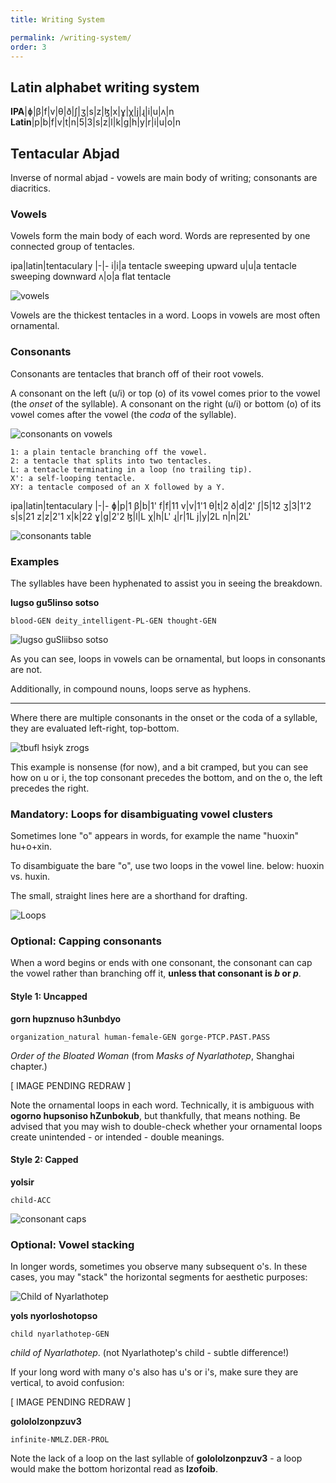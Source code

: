 ```yaml
---
title: Writing System

permalink: /writing-system/
order: 3
---
```

## Latin alphabet writing system

**IPA**|ɸ|β|f|v|θ|ð|ʃ|ʒ|s|z|ɮ|x|ɣ|χ|j|ɻ|i|u|ʌ|n
**Latin**|p|b|f|v|t|n|5|3|s|z|l|k|g|h|y|r|i|u|o|n

## Tentacular Abjad

Inverse of normal abjad - vowels are main body of writing; consonants are diacritics.

### Vowels

Vowels form the main body of each word. Words are represented by one connected group of tentacles.

ipa|latin|tentaculary
|-|-
i|i|a tentacle sweeping upward
u|u|a tentacle sweeping downward
ʌ|o|a flat tentacle

![vowels](/assets/uio.png)

Vowels are the thickest tentacles in a word. Loops in vowels are most often ornamental.

### Consonants

Consonants are tentacles that branch off of their root vowels.

A consonant on the left (u/i) or top (o) of its vowel comes prior to the vowel (the _onset_ of the syllable). A consonant on the right (u/i) or bottom (o) of its vowel comes after the vowel (the _coda_ of the syllable).

![consonants on vowels](/assets/buf%20siy%20rog.png)

    1: a plain tentacle branching off the vowel.
    2: a tentacle that splits into two tentacles.
    L: a tentacle terminating in a loop (no trailing tip).
    X': a self-looping tentacle.
    XY: a tentacle composed of an X followed by a Y.

ipa|latin|tentaculary
|-|-
ɸ|p|1
β|b|1'
f|f|11
v|v|1'1
θ|t|2
ð|d|2'
ʃ|5|12
ʒ|3|1'2
s|s|21
z|z|2'1
x|k|22
ɣ|g|2'2
ɮ|l|L
χ|h|L'
ɻ|r|1L
j|y|2L
n|n|2L'

![consonants table](/assets/consonants-table.png)

### Examples

The syllables have been hyphenated to assist you in seeing the breakdown.

**lugso gu5linso sotso**

`blood-GEN deity_intelligent-PL-GEN thought-GEN`

![lugso guSliibso sotso](/assets/lugso%20guSliibso%20sotso.png)

As you can see, loops in vowels can be ornamental, but loops in consonants are not.

Additionally, in compound nouns, loops serve as hyphens.

---

Where there are multiple consonants in the onset or the coda of a syllable, they are evaluated left-right, top-bottom.

![tbufl hsiyk zrogs](/assets/tbufl%20hsiyk%20zrogs.png)

This example is nonsense (for now), and a bit cramped, but you can see how on u or i, the top consonant precedes the bottom, and on the o, the left precedes the right.

### Mandatory: Loops for disambiguating vowel clusters

Sometimes lone "o" appears in words, for example the name "huoxin" hu+o+xin.

To disambiguate the bare "o", use two loops in the vowel line. below: huoxin vs. huxin.

The small, straight lines here are a shorthand for drafting.

![Loops](/assets/loops.png)

### Optional: Capping consonants

When a word begins or ends with one consonant, the consonant can cap the vowel rather than branching off it, **unless that consonant is _b_ or _p_**.

#### Style 1: Uncapped

**gorn hupznuso h3unbdyo**

`organization_natural human-female-GEN gorge-PTCP.PAST.PASS`

_Order of the Bloated Woman_ (from _Masks of Nyarlathotep_, Shanghai chapter.)

[ IMAGE PENDING REDRAW ]

Note the ornamental loops in each word. Technically, it is ambiguous with **ogorno hupsoniso hZunbokub**, but thankfully, that means nothing. Be advised that you may wish to double-check whether your ornamental loops create unintended - or intended - double meanings.

#### Style 2: Capped

**yolsir**

`child-ACC`

![consonant caps](/assets/yols-ir1.png)

### Optional: Vowel stacking

In longer words, sometimes you observe many subsequent o's. In these cases, you may "stack" the horizontal segments for aesthetic purposes:

![Child of Nyarlathotep](/assets/yols-nyorlothotopso1.png)

**yols nyorloshotopso**

`child nyarlathotep-GEN`

_child of Nyarlathotep_. (not Nyarlathotep's child - subtle difference!)

If your long word with many o's also has u's or i's, make sure they are vertical, to avoid confusion:

[ IMAGE PENDING REDRAW ]

**golololzonpzuv3**

`infinite-NMLZ.DER-PROL`

Note the lack of a loop on the last syllable of **golololzonpzuv3** - a loop would make the bottom horizontal read as **lzofoib**.
